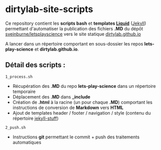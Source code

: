 # dirtylab-site-scripts

Ce repository contient les **scripts bash** et **templates [Liquid](https://github.com/Shopify/liquid/wiki)** ([Jekyll](jekyllrb.com)) permettant d'automatiser la publication des fichiers **.MD** du dépôt [sveinburne/letsplayscience](https://github.com/sveinburne/lets-play-science) vers le site statique [dirtylab.github.io](http://dirtylab.github.io)

A lancer dans un répertoire comportant en sous-dossier les repos **lets-play-science** et **dirtylab.github.io**.

## Détail des scripts :

`1_process.sh`

* Récupération des **.MD** du repo **lets-play-science** dans un répertoire temporaire
* Déplacement des **.MD** dans **_include**
* Création de **.html** à la racine (un pour chaque **.MD**) comportant les instructions de conversion de **Markdown** vers **HTML**
* Ajout de templates header / footer / navigation / style (contenu du répertoire [jekyll-stuff](jekyll-stuff))

`2_push.sh`

* Instructions **git** permettant le commit + push des traitements automatiques 
